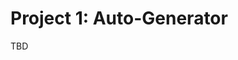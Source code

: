 # Project 1: Auto-Generator

TBD

<!--
Final Submission Due: October 17 (Week 3, Thursday) 


# Prompt

Remix the Unity roll-a-ball tutorial! 

# Requirements

Project 1 has a THREE-PART SUBMISSION PROCESS: 
[] **PART 1 (2.5%): COMPLETE UNITY ROLL-A-BALL TUTORIAL** -- Submit tutorial build here (link tbd)</br>*(Due: October 3 (Week 1 Thursday))*
[] **PART 2 (2.5%): SKETCH OF PROJECT PRPOSAL** -- Bring this to class for discussion! </br>*(Due: October 8 (Week 2 Tuesday))*
[] **PART 3 (10%): FINAL PROJECT BUILD WITH DOCUMENTATION** -- Refer to [submission guidelines](./how-to-submit.md), and submit your final project here (link tbd) *(Due: October 17 (Week 3, Thursday))*

**Total contribution to final course grade: 15%**

---

**Your final project must follow the following rules:** 
[] NO MOUSE INTERACTIONS. NONE! 
[] PLAYER MECHANIC MUST INCLUDE A ROLLING BALL.
[] AT LEAST 2 OF THE FOLLOWING ASPECTS OF CHOICE MUST BE DIFFERENT FROM THE TUTORIAL </br> 
    * Level map - how does game* environment guide / challenge / support your player throughout the experience?
    * Player controls - how the ball is rolled, player camera, etc. other player interactions
    * Rules and mechanics - how game* responds to player's actions, how game* is won / lost / concluded. 

**Your final project is not required to:** 
* be a classic video game.
* have sound / audio. 

# Evaluation

Your final project will be evaluated according to the guidelines listed in the [course syllabus](./index.md/#evaluation-criteria).

-->